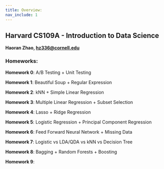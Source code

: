 ```yaml
---
title: Overview:
nav_include: 1
---
```


## Harvard CS109A - Introduction to Data Science

**Haoran Zhao, hz336@cornell.edu**

### Homeworks:

**Homework 0**: A/B Testing + Unit Testing

**Homework 1**: Beautiful Soup + Regular Expression

**Homework 2**: kNN + Simple Linear Regression

**Homework 3**: Multiple Linear Regression + Subset Selection 

**Homework 4**: Lasso + Ridge Regression 

**Homework 5**: Logistic Regression + Principal Component Regression

**Homework 6**: Feed Forward Neural Network + Missing Data

**Homework 7**: Logistic vs LDA/QDA vs kNN vs Decision Tree

**Homework 8**: Bagging + Random Forests + Boosting

**Homework 9**: 

